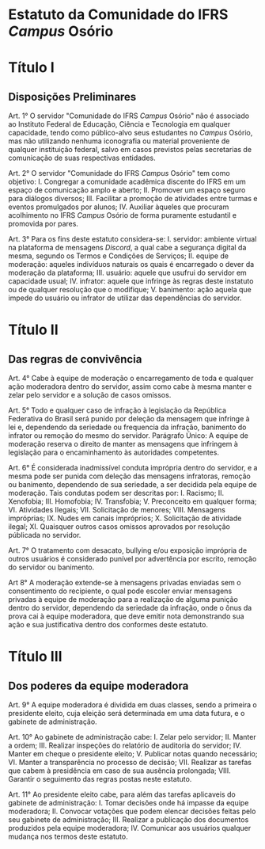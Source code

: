 # Estatuto da Comunidade do IFRS _Campus_ Osório 
# Título I
## Disposições Preliminares

Art. 1° O servidor "Comunidade do IFRS _Campus_ Osório" não é associado ao Instituto Federal de Educação, Ciência e Tecnologia em qualquer capacidade, tendo como público-alvo seus estudantes no _Campus_ Osório, mas não utilizando nenhuma iconografia ou material proveniente de qualquer instituição federal, salvo em casos previstos pelas secretarias de comunicação de suas respectivas entidades.

Art. 2° O servidor "Comunidade do IFRS _Campus_ Osório" tem como objetivo:
I. Congregar a comunidade acadêmica discente do IFRS em um espaço de comunicação amplo e aberto;
II. Promover um espaço seguro para diálogos diversos;
III. Facilitar a promoção de atividades entre turmas e eventos promulgados por alunos;
IV. Auxiliar àqueles que procuram acolhimento no IFRS _Campus_ Osório de forma puramente estudantil e promovida por pares.

Art. 3° Para os fins deste estatuto considera-se:
I. servidor: ambiente virtual na plataforma de mensagens _Discord_, a qual cabe a segurança digital da mesma, segundo os Termos e Condições de Serviços;
II. equipe de moderação: aqueles indivíduos naturais os quais é encarregado o dever da moderação da plataforma;
III. usuário: aquele que usufrui do servidor em capacidade usual;
IV. infrator: aquele que infringe às regras deste instatuto ou de qualquer resolução que o modifique;
V. banimento: ação aquela que impede do usuário ou infrator de utilizar das dependências do servidor.

# Título II
## Das regras de convivência

Art. 4° Cabe à equipe de moderação o encarregamento de toda e qualquer ação moderadora dentro do servidor, assim como cabe à mesma manter e zelar pelo servidor e a solução de casos omissos.

Art. 5° Todo e qualquer caso de infração à legislação da República Federativa do Brasil será punido por deleção da mensagem que infringe à lei e, dependendo da seriedade ou frequencia da infração, banimento do infrator ou remoção do mesmo do servidor.
Parágrafo Único: A equipe de moderação reserva o direito de manter as mensagens que infringem à legislação para o encaminhamento às autoridades competentes.

Art. 6° É considerada inadmissível conduta imprópria dentro do servidor, e a mesma pode ser punida com deleção das mensagens infratoras, remoção ou banimento, dependendo de sua seriedade, a ser decidida pela equipe de moderação. Tais condutas podem ser descritas por:
I. Racismo;
II. Xenofobia;
III. Homofobia;
IV. Transfobia;
V. Preconceito em qualquer forma;
VI. Atividades Ilegais;
VII. Solicitação de menores;
VIII. Mensagens impróprias;
IX. Nudes em canais impróprios;
X. Solicitação de atividade ilegal;
XI. Quaisquer outros casos omissos aprovados por resolução públicada no servidor.

Art. 7° O tratamento com desacato, bullying e/ou exposição imprópria de outros usuários é considerado punível por advertência por escrito, remoção do servidor ou banimento.

Art 8° A moderação extende-se à mensagens privadas enviadas sem o consentimento do recipiente, o qual pode escoler enviar mensagens privadas à equipe de moderação para a realização de alguma punição dentro do servidor, dependendo da seriedade da infração, onde o ônus da prova cai à equipe moderadora, que deve emitir nota demonstrando sua ação e sua justificativa dentro dos conformes deste estatuto.

# Título III
## Dos poderes da equipe moderadora

Art. 9° A equipe moderadora é dividida em duas classes, sendo a primeira o presidente eleito, cuja eleição será determinada em uma data futura, e o gabinete de administração.

Art. 10° Ao gabinete de administração cabe:
I. Zelar pelo servidor;
II. Manter a ordem;
III. Realizar inspeções do relatório de auditoria do servidor;
IV. Manter em cheque o presidente eleito;
V. Publicar notas quando necessário;
VI. Manter a transparência no processo de decisão;
VII. Realizar as tarefas que cabem à presidência em caso de sua ausência prolongada;
VIII. Garantir o seguimento das regras postas neste estatuto.

Art. 11° Ao presidente eleito cabe, para além das tarefas aplicaveis do gabinete de administração:
I. Tomar decisões onde há impasse da equipe moderadora;
II. Convocar votações que podem elencar decisões feitas pelo seu gabinete de administração;
III. Realizar a publicação dos documentos produzidos pela equipe moderadora;
IV. Comunicar aos usuários qualquer mudança nos termos deste estatuto.